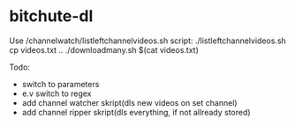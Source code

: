 # bitchute-dl

Use /channelwatch/listleftchannelvideos.sh script: 
./listleftchannelvideos.sh
cp videos.txt ..
./downloadmany.sh $(cat videos.txt)

Todo:
- switch to parameters
- e.v switch to regex
- add channel watcher skript(dls new videos on set channel)
- add channel ripper skript(dls everything, if not allready stored)

